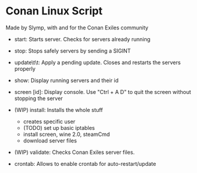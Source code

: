 # Conan Linux Script

Made by Slymp, with and for the Conan Exiles community

 * start: Starts server. Checks for servers already running
 * stop: Stops safely servers by sending a SIGINT
 * update\t\t: Apply a pending update. Closes and restarts the servers properly
 * show: Display running servers and their id
 * screen [id]: Display console. Use "Ctrl + A D" to quit the screen without stopping the server

 * (WIP) install: Installs the whole stuff
     * creates specific user
     * (TODO) set up basic iptables
     * install screen, wine 2.0, steamCmd
     * download server files
	
 * (WIP) validate: Checks Conan Exiles server files.
* crontab: Allows to enable crontab for auto-restart/update
